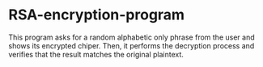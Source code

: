 # RSA-encryption-program
This program asks for a random alphabetic only phrase from the user and shows its encrypted chiper. Then, it performs the decryption process and verifies that the result matches the original plaintext.
